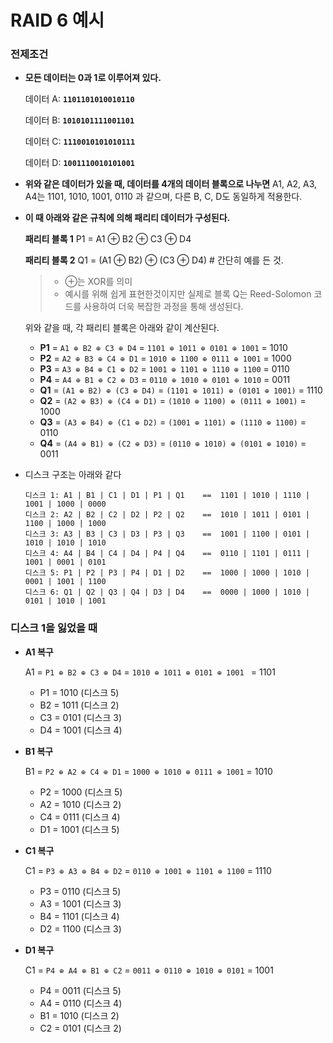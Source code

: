 # RAID 6 예시

### 전제조건

- **모든 데이터는 0과 1로 이루어져 있다.**

  데이터 A: **`1101101010010110`**

  데이터 B: **`1010101111001101`**

  데이터 C: **`1110010101010111`**

  데이터 D: **`1001110010101001`**

- **위와 같은 데이터가 있을 때, 데이터를 4개의 데이터 블록으로 나누면**
  A1, A2, A3, A4는 1101, 1010, 1001, 0110 과 같으며, 다른 B, C, D도 동일하게 적용한다.

- **이 때  아래와 같은 규칙에 의해 패리티 데이터가 구성된다.**

  **패리티 블록 1**  P1 = A1 ⊕ B2 ⊕ C3 ⊕ D4  

  **패리티 블록 2**  Q1 =  (A1 ⊕ B2) ⊕ (C3 ⊕ D4)    # 간단히 예를 든 것. 

  > - ⊕는 XOR를 의미
  > - 예시를 위해 쉽게 표현한것이지만 실제로 블록 Q는 Reed-Solomon 코드를 사용하여 더욱 복잡한 과정을 통해 생성된다.

  위와 같을 때, 각 패리티 블록은 아래와 같이 계산된다.

  - **P1** = `A1 ⊕ B2 ⊕ C3 ⊕ D4` = `1101 ⊕ 1011 ⊕ 0101 ⊕ 1001` = 1010
  - **P2** = `A2 ⊕ B3 ⊕ C4 ⊕ D1` = `1010 ⊕ 1100 ⊕ 0111 ⊕ 1001` = 1000
  - **P3** = `A3 ⊕ B4 ⊕ C1 ⊕ D2` = `1001 ⊕ 1101 ⊕ 1110 ⊕ 1100` = 0110
  - **P4** = `A4 ⊕ B1 ⊕ C2 ⊕ D3` = `0110 ⊕ 1010 ⊕ 0101 ⊕ 1010` = 0011
  - **Q1** = `(A1 ⊕ B2) ⊕ (C3 ⊕ D4)` = `(1101 ⊕ 1011) ⊕ (0101 ⊕ 1001)` = 1110
  - **Q2** = `(A2 ⊕ B3) ⊕ (C4 ⊕ D1)` = `(1010 ⊕ 1100) ⊕ (0111 ⊕ 1001)` = 1000
  - **Q3** = `(A3 ⊕ B4) ⊕ (C1 ⊕ D2)` = `(1001 ⊕ 1101) ⊕ (1110 ⊕ 1100)` = 0110
  - **Q4** = `(A4 ⊕ B1) ⊕ (C2 ⊕ D3)` = `(0110 ⊕ 1010) ⊕ (0101 ⊕ 1010)` = 0011

- 디스크 구조는 아래와 같다

  ```
  디스크 1: A1 | B1 | C1 | D1 | P1 | Q1	==	1101 | 1010 | 1110 | 1001 | 1000 | 0000 
  디스크 2: A2 | B2 | C2 | D2 | P2 | Q2	==	1010 | 1011 | 0101 | 1100 | 1000 | 1000 
  디스크 3: A3 | B3 | C3 | D3 | P3 | Q3	==	1001 | 1100 | 0101 | 1010 | 1010 | 1010  
  디스크 4: A4 | B4 | C4 | D4 | P4 | Q4	==	0110 | 1101 | 0111 | 1001 | 0001 | 0101 
  디스크 5: P1 | P2 | P3 | P4 | D1 | D2	==	1000 | 1000 | 1010 | 0001 | 1001 | 1100 
  디스크 6: Q1 | Q2 | Q3 | Q4 | D3 | D4	==	0000 | 1000 | 1010 | 0101 | 1010 | 1001
  ```

  



### 디스크 1을 잃었을 때

- **A1 복구**

  A1 = `P1 ⊕ B2 ⊕ C3 ⊕ D4` = `1010 ⊕ 1011 ⊕ 0101 ⊕ 1001 ` = 1101

  - P1 = 1010 (디스크 5)
  - B2 = 1011 (디스크 2)
  - C3 = 0101 (디스크 3)
  - D4 = 1001 (디스크 4)

- **B1 복구**

  B1 = `P2 ⊕ A2 ⊕ C4 ⊕ D1` = `1000 ⊕ 1010 ⊕ 0111 ⊕ 1001` = 1010

  - P2 = 1000 (디스크 5)
  - A2 = 1010 (디스크 2)
  - C4 = 0111 (디스크 4)
  - D1 = 1001 (디스크 5)

- **C1 복구**

  C1 = `P3 ⊕ A3 ⊕ B4 ⊕ D2` = `0110 ⊕ 1001 ⊕ 1101 ⊕ 1100` = 1110

  - P3 = 0110 (디스크 5)
  - A3 = 1001 (디스크 3)
  - B4 = 1101 (디스크 4)
  - D2 = 1100 (디스크 3)

- **D1 복구**

  C1 = `P4 ⊕ A4 ⊕ B1 ⊕ C2` = `0011 ⊕ 0110 ⊕ 1010 ⊕ 0101` = 1001

  - P4 = 0011 (디스크 5)
  - A4 = 0110 (디스크 4)
  - B1 = 1010 (디스크 2)
  - C2 = 0101 (디스크 2)



